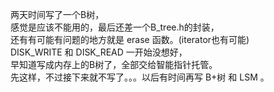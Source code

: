 两天时间写了一个B树，  
感觉是应该不能用的，最后还差一个B_tree.h的封装，  
还有有可能有问题的地方就是 erase 函数。(iterator也有可能)   
DISK_WRITE 和 DISK_READ 一开始没想好，  
早知道写成内存上的B树了，全部交给智能指针托管。  
先这样，不过接下来就不写了。。。以后有时间再写 B+树 和 LSM 。  
